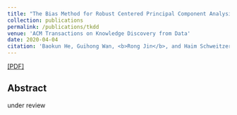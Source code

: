 ```yaml
---
title: "The Bias Method for Robust Centered Principal Component Analysis"
collection: publications
permalink: /publications/tkdd
venue: 'ACM Transactions on Knowledge Discovery from Data'
date: 2020-04-04
citation: 'Baokun He, Guihong Wan, <b>Rong Jin</b>, and Haim Schweitzer. <i>ACM Transactions on Knowledge Discovery from Data.</i>. <b>TKDD</b>'
---
```

[[PDF]](https://rongjinutd.github.io/files/)
  
## Abstract
under review
